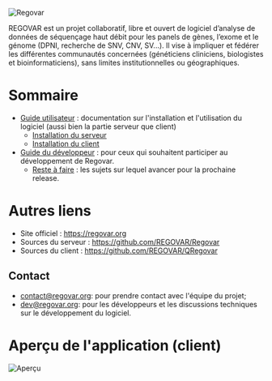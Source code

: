 ![Regovar](https://raw.githubusercontent.com/REGOVAR/Regovar/master/logo/logotitle.color.png)

REGOVAR est un projet collaboratif, libre et ouvert de logiciel d’analyse de données de séquençage haut débit pour les panels de gènes, l’exome et le génome (DPNI, recherche de SNV, CNV, SV...). Il vise à impliquer et fédérer les différentes communautés concernées (généticiens cliniciens, biologistes et bioinformaticiens), sans limites institutionnelles ou géographiques.

# Sommaire
 * [Guide utilisateur](user/presentation) : documentation sur l'installation et l'utilisation du logiciel (aussi bien la partie serveur que client)
   * [Installation du serveur](installation/server)
   * [Installation du client](installation/client)
 * [Guide du développeur](developper/community) : pour ceux qui souhaitent participer au développement de Regovar.
   * [Reste à faire](https://github.com/REGOVAR/Regovar/milestone/1) : les sujets sur lequel avancer pour la prochaine release.

# Autres liens
 * Site officiel : https://regovar.org
 * Sources du serveur : https://github.com/REGOVAR/Regovar
 * Sources du client : https://github.com/REGOVAR/QRegovar

## Contact
 * contact@regovar.org: pour prendre contact avec l'équipe du projet;
 * dev@regovar.org: pour les développeurs et les discussions techniques sur le développement du logiciel.

# Aperçu de l'application (client)

![Aperçu](https://raw.githubusercontent.com/REGOVAR/QRegovar/master/781c155b1a0d640f757ea5677d223f3d9e347ab7/mockup/mockup.gif)
